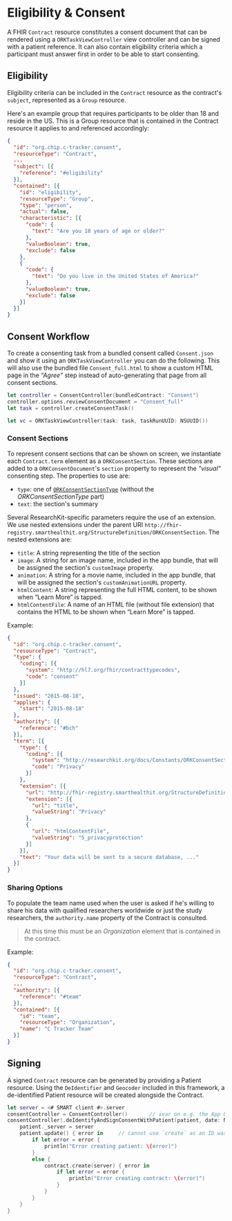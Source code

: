 Eligibility & Consent
=====================

A FHIR `Contract` resource constitutes a consent document that can be rendered using a `ORKTaskViewController` view controller and can be signed with a patient reference.
It can also contain eligibility criteria which a participant must answer first in order to be able to start consenting.


Eligibility
-----------

Eligibility criteria can be included in the `Contract` resource as the contract's `subject`, represented as a `Group` resource.

Here's an example group that requires participants to be older than 18 and reside in the US.
This is a Group resource that is contained in the Contract resource it applies to and referenced accordingly:

```json
{
  "id": "org.chip.c-tracker.consent",
  "resourceType": "Contract",
  ...
  "subject": [{
    "reference": "#eligibility"
  }],
  "contained": [{
    "id": "eligibility",
    "resourceType": "Group",
    "type": "person",
    "actual": false,
    "characteristic": [{
      "code": {
        "text": "Are you 18 years of age or older?"
      },
      "valueBoolean": true,
      "exclude": false
    },
    {
      "code": {
        "text": "Do you live in the United States of America?"
      },
      "valueBoolean": true,
      "exclude": false
    }]
  }]
}
```


Consent Workflow
----------------

To create a consenting task from a bundled consent called `Consent.json` and show it using an `ORKTaskViewController` you can do the following.
This will also use the bundled file `Consent_full.html` to show a custom HTML page in the _“Agree”_ step instead of auto-generating that page from all consent sections.

```swift
let controller = ConsentController(bundledContract: "Consent")
controller.options.reviewConsentDocument = "Consent_full"
let task = controller.createConsentTask()

let vc = ORKTaskViewController(task: task, taskRunUUID: NSUUID())
```

### Consent Sections

To represent consent sections that can be shown on screen, we instantiate each `Contract.term` element as a `ORKConsentSection`.
These sections are added to a `ORKConsentDocument`'s `section` property to represent the _"visual"_ consenting step.
The properties to use are:

- `type`: one of [`ORKConsentSectionType`](http://researchkit.org/docs/Constants/ORKConsentSectionType.html) (without the _ORKConsentSectionType_ part)
- `text`: the section's summary

Several ResearchKit-specific parameters require the use of an extension.
We use nested extensions under the parent URI `http://fhir-registry.smarthealthit.org/StructureDefinition/ORKConsentSection`.
The nested extensions are:

- `title`: A string representing the title of the section
- `image`: A string for an image name, included in the app bundle, that will be assigned the section's `customImage` property.
- `animation`: A string for a movie name, included in the app bundle, that will be assigned the section's `customAnimationURL` property.
- `htmlContent`: A string representing the full HTML content, to be shown when “Learn More” is tapped.
- `htmlContentFile`: A name of an HTML file (without file extension) that contains the HTML to be shown when “Learn More” is tapped.

Example:

```json
{
  "id": "org.chip.c-tracker.consent",
  "resourceType": "Contract",
  "type": {
    "coding": [{
      "system": "http://hl7.org/fhir/contracttypecodes",
      "code": "consent"
    }]
  },
  "issued": "2015-08-18",
  "applies": {
    "start": "2015-08-18"
  },
  "authority": [{
    "reference": "#bch"
  }],
  "term": [{
    "type": {
      "coding": [{
        "system": "http://researchkit.org/docs/Constants/ORKConsentSectionType.html",
        "code": "Privacy"
      }]
    },
    "extension": [{
      "url": "http://fhir-registry.smarthealthit.org/StructureDefinition/ORKConsentSection",
      "extension": [{
        "url": "title",
        "valueString": "Privacy"
      },
      {
        "url": "htmlContentFile",
        "valueString": "5_privacyprotection"
      }]
    }],
    "text": "Your data will be sent to a secure database, ..."
  }]
}
```


### Sharing Options

To populate the team name used when the user is asked if he's willing to share his data with qualified researchers worldwide or just the study researchers, the `authority.name` property of the Contract is consulted.

> At this time this must be an _Organization_ element that is contained in the contract.

Example:

```json
{
  "id": "org.chip.c-tracker.consent",
  "resourceType": "Contract",
  ...
  "authority": [{
    "reference": "#team"
  }],
  "contained": [{
    "id": "team",
    "resourceType": "Organization",
    "name": "C Tracker Team"
  }]
}
```


Signing
-------

A signed `Contract` resource can be generated by providing a Patient resource.
Using the `DeIdentifier` and `Geocoder` included in this framework, a de-identified Patient resource will be created alongside the Contract.

```swift
let server = <# SMART client #>.server
consentController = ConsentController()       // ivar on e.g. the App Delegate
consentController!.deIdentifyAndSignConsentWithPatient(patient, date: NSDate()) { contract, patient, error in
    patient._server = server
    patient.update() { error in     // cannot use `create` as an ID was assigned
        if let error = error {
            println("Error creating patient: \(error)")
        }
        else {
            contract.create(server) { error in
                if let error = error {
                    println("Error creating contract: \(error)")
                }
            }
        }
    }
}
```
